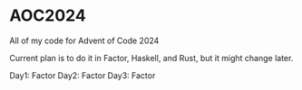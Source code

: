 # AOC2024
All of my code for Advent of Code 2024

Current plan is to do it in Factor, Haskell, and Rust, but it might change later.

Day1: Factor
Day2: Factor
Day3: Factor
